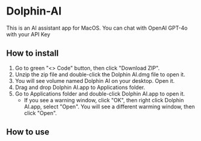 # Dolphin-AI
This is an AI assistant app for MacOS. You can chat with OpenAI GPT-4o with your API Key

## How to install
1. Go to green "<> Code" button, then click "Download ZIP".
2. Unzip the zip file and double-click the Dolphin AI.dmg file to open it.
3. You will see volume named Dolphin AI on your desktop. Open it.
4. Drag and drop Dolphin AI.app to Applications folder.
5. Go to Applications folder and double-click Dolphin AI.app to open it.
    - If you see a warning window, click "OK", then right click Dolphin AI.app, select "Open". You will see a different warming window, then click "Open".

## How to use
